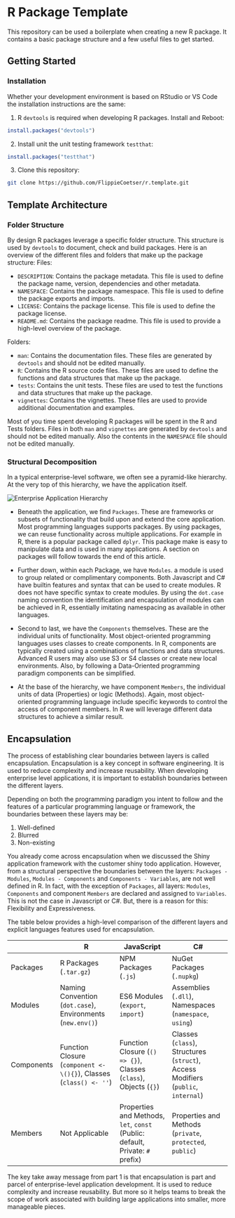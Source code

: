 # R Package Template

This repository can be used a boilerplate when creating a new R package. It contains a basic package structure and a few useful files to get started.

## Getting Started

### Installation

Whether your development environment is based on RStudio or VS Code the installation instructions are the same:

1. R `devtools` is required when developing R packages. Install and Reboot:

```r
install.packages("devtools")
```

2. Install unit the unit testing framework `testthat`:

```r
install.packages("testthat")
```

3. Clone this repository:

```bash
git clone https://github.com/FlippieCoetser/r.template.git
```

## Template Architecture

### Folder Structure

By design R packages leverage a specific folder structure. This structure is used by `devtools` to document, check and build packages.
Here is an overview of the different files and folders that make up the package structure:
Files:

- `DESCRIPTION`: Contains the package metadata. This file is used to define the package name, version, dependencies and other metadata.
- `NAMESPACE`: Contains the package namespace. This file is used to define the package exports and imports.
- `LICENSE`: Contains the package license. This file is used to define the package license.
- `README.md`: Contains the package readme. This file is used to provide a high-level overview of the package.

Folders:

- `man`: Contains the documentation files. These files are generated by `devtools` and should not be edited manually.
- `R`: Contains the R source code files. These files are used to define the functions and data structures that make up the package.
- `tests`: Contains the unit tests. These files are used to test the functions and data structures that make up the package.
- `vignettes`: Contains the vignettes. These files are used to provide additional documentation and examples.

Most of you time spent developing R packages will be spent in the R and Tests folders. Files in both `man` and `vignettes` are generated by `devtools` and should not be edited manually. Also the contents in the `NAMESPACE` file should not be edited manually.

### Structural Decomposition

In a typical enterprise-level software, we often see a pyramid-like hierarchy. At the very top of this hierarchy, we have the application itself.

![Enterprise Application Hierarchy](/Arhitecture.png)

- Beneath the application, we find `Packages`. These are frameworks or subsets of functionality that build upon and extend the core application. Most programming languages supports packages. By using packages, we can reuse functionality across multiple applications. For example in R, there is a popular package called `dplyr`. This package make is easy to manipulate data and is used in many applications. A section on packages will follow towards the end of this article.

- Further down, within each Package, we have `Modules`. a module is used to group related or complimentary components. Both Javascript and C# have builtin features and syntax that can be used to create modules. R does not have specific syntax to create modules. By using the `dot.case` naming convention the identification and encapsulation of modules can be achieved in R, essentially imitating namespacing as available in other languages.

- Second to last, we have the `Components` themselves. These are the individual units of functionality. Most object-oriented programming languages uses classes to create components. In R, components are typically created using a combinations of functions and data structures. Advanced R users may also use S3 or S4 classes or create new local environments. Also, by following a Data-Oriented programming paradigm components can be simplified.

- At the base of the hierarchy, we have component `Members`, the individual units of data (Properties) or logic (Methods). Again, most object-oriented programming language include specific keywords to control the access of component members. In R we will leverage different data structures to achieve a similar result.

## Encapsulation

The process of establishing clear boundaries between layers is called encapsulation. Encapsulation is a key concept in software engineering. It is used to reduce complexity and increase reusability. When developing enterprise level applications, it is important to establish boundaries between the different layers.

Depending on both the programming paradigm you intent to follow and the features of a particular programming language or framework, the boundaries between these layers may be:

1. Well-defined
2. Blurred
3. Non-existing

You already come across encapsulation when we discussed the Shiny application framework with the customer shiny todo application. However, from a structural perspective the boundaries between the layers: `Packages - Modules`, `Modules - Components` and `Components - Variables`, are not well defined in R. In fact, with the exception of `Packages`, all layers: `Modules`, `Components` and component `Members` are declared and assigned to `Variables`. This is not the case in Javascript or C#. But, there is a reason for this: Flexibility and Expressiveness.

The table below provides a high-level comparison of the different layers and explicit languages features used for encapsulation.

|            | R                                                                  | JavaScript                                                                    | C#                                                                                |
| ---------- | ------------------------------------------------------------------ | ----------------------------------------------------------------------------- | --------------------------------------------------------------------------------- |
| Packages   | R Packages (`.tar.gz`)                                             | NPM Packages (`.js`)                                                          | NuGet Packages (`.nupkg`)                                                         |
| Modules    | Naming Convention (`dot.case`), Environments (`new.env()`)         | ES6 Modules (`export`, `import`)                                              | Assemblies (`.dll`), Namespaces (`namespace`, `using`)                            |
| Components | Function Closure (`component <- \(){}`), Classes (`class() <- ''`) | Function Closure (`() => {}`), Classes (`class`), Objects (`{}`)              | Classes (`class`), Structures (`struct`), Access Modifiers (`public`, `internal`) |
| Members    | Not Applicable                                                     | Properties and Methods, `let`, `const` (Public: default, Private: `#` prefix) | Properties and Methods (`private`, `protected`, `public`)                         |

The key take away message from part 1 is that encapsulation is part and parcel of enterprise-level application development. It is used to reduce complexity and increase reusability. But more so it helps teams to break the scope of work associated with building large applications into smaller, more manageable pieces.
